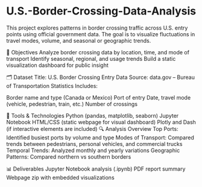 # U.S.-Border-Crossing-Data-Analysis
This project explores patterns in border crossing traffic across U.S. entry points using official government data. The goal is to visualize fluctuations in travel modes, volume, and seasonal or geographic trends.

📌 Objectives
Analyze border crossing data by location, time, and mode of transport
Identify seasonal, regional, and usage trends
Build a static visualization dashboard for public insight

🗂️ Dataset
Title: U.S. Border Crossing Entry Data
Source: data.gov – Bureau of Transportation Statistics
Includes:

Border name and type (Canada or Mexico)
Port of entry
Date, travel mode (vehicle, pedestrian, train, etc.)
Number of crossings

🧰 Tools & Technologies
Python (pandas, matplotlib, seaborn)
Jupyter Notebook
HTML/CSS (static webpage for visual dashboard)
Plotly and Dash (if interactive elements are included)
🔍 Analysis Overview
Top Ports: Identified busiest ports by volume and type
Modes of Transport: Compared trends between pedestrians, personal vehicles, and commercial trucks
Temporal Trends: Analyzed monthly and yearly variations
Geographic Patterns: Compared northern vs southern borders

📊 Deliverables
Jupyter Notebook analysis (.ipynb)
PDF report summary
Webpage zip with embedded visualizations
